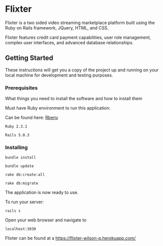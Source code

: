 # Flixter

Flixter is a two sided video streaming marketplace platform built using the Ruby on Rails framework, JQuery, HTML, and CSS.

Flixter features credit card payment capabilities, user role management, complex user interfaces, and advanced database relationships.

## Getting Started

These instructions will get you a copy of the project up and running on your local machine for development and testing purposes.

### Prerequisites

What things you need to install the software and how to install them

Must have Ruby environment to run this application:

Can be found here: [Rbenv](https://github.com/rbenv/rbenv)

```
Ruby 2.3.1

Rails 5.0.3
```

### Installing

```
bundle install

bundle update

rake db:create:all

rake db:migrate
```

The application is now ready to use.

To run your server:

```
rails s
```

Open your web browser and navigate to

```
localhost:3030
```

Flixter can be found at a https://flixter-wilson-p.herokuapp.com/

